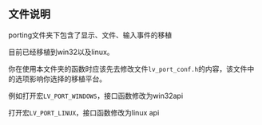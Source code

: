 ## 文件说明

porting文件夹下包含了显示、文件、输入事件的移植

目前已经移植到win32以及linux。

你在使用本文件夹的函数时应该先去修改文件`lv_port_conf.h`的内容，该文件中的选项影响你选择的移植平台。

例如打开宏`LV_PORT_WINDOWS`，接口函数修改为win32api

打开宏`LV_PORT_LINUX`，接口函数修改为linux api

